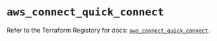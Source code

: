 # `aws_connect_quick_connect`

Refer to the Terraform Registory for docs: [`aws_connect_quick_connect`](https://registry.terraform.io/providers/hashicorp/aws/3.76.1/docs/resources/connect_quick_connect).
